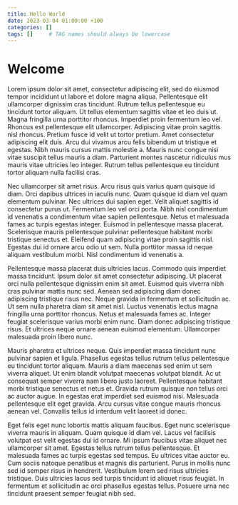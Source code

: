 ```yaml
---
title: Hello World
date: 2023-03-04 01:00:00 +100
categories: []
tags: []     # TAG names should always be lowercase
---
```


# Welcome

Lorem ipsum dolor sit amet, consectetur adipiscing elit, sed do eiusmod tempor incididunt ut labore et dolore magna aliqua. Pellentesque elit ullamcorper dignissim cras tincidunt. Rutrum tellus pellentesque eu tincidunt tortor aliquam. Ut tellus elementum sagittis vitae et leo duis ut. Magna fringilla urna porttitor rhoncus. Imperdiet proin fermentum leo vel. Rhoncus est pellentesque elit ullamcorper. Adipiscing vitae proin sagittis nisl rhoncus. Pretium fusce id velit ut tortor pretium. Amet consectetur adipiscing elit duis. Arcu dui vivamus arcu felis bibendum ut tristique et egestas. Nibh mauris cursus mattis molestie a. Mauris nunc congue nisi vitae suscipit tellus mauris a diam. Parturient montes nascetur ridiculus mus mauris vitae ultricies leo integer. Rutrum tellus pellentesque eu tincidunt tortor aliquam nulla facilisi cras.

Nec ullamcorper sit amet risus. Arcu risus quis varius quam quisque id diam. Orci dapibus ultrices in iaculis nunc. Quam quisque id diam vel quam elementum pulvinar. Nec ultrices dui sapien eget. Velit aliquet sagittis id consectetur purus ut. Fermentum leo vel orci porta. Nibh nisl condimentum id venenatis a condimentum vitae sapien pellentesque. Netus et malesuada fames ac turpis egestas integer. Euismod in pellentesque massa placerat. Scelerisque mauris pellentesque pulvinar pellentesque habitant morbi tristique senectus et. Eleifend quam adipiscing vitae proin sagittis nisl. Egestas dui id ornare arcu odio ut sem. Nulla porttitor massa id neque aliquam vestibulum morbi. Nisl condimentum id venenatis a.

Pellentesque massa placerat duis ultricies lacus. Commodo quis imperdiet massa tincidunt. Ipsum dolor sit amet consectetur adipiscing. Ut placerat orci nulla pellentesque dignissim enim sit amet. Euismod quis viverra nibh cras pulvinar mattis nunc sed. Aenean sed adipiscing diam donec adipiscing tristique risus nec. Neque gravida in fermentum et sollicitudin ac. Ut sem nulla pharetra diam sit amet nisl. Luctus venenatis lectus magna fringilla urna porttitor rhoncus. Netus et malesuada fames ac. Integer feugiat scelerisque varius morbi enim nunc. Diam donec adipiscing tristique risus. Et ultrices neque ornare aenean euismod elementum. Ullamcorper malesuada proin libero nunc.

Mauris pharetra et ultrices neque. Quis imperdiet massa tincidunt nunc pulvinar sapien et ligula. Phasellus egestas tellus rutrum tellus pellentesque eu tincidunt tortor aliquam. Mauris a diam maecenas sed enim ut sem viverra aliquet. Ut enim blandit volutpat maecenas volutpat blandit. Ac ut consequat semper viverra nam libero justo laoreet. Pellentesque habitant morbi tristique senectus et netus et. Gravida rutrum quisque non tellus orci ac auctor augue. In egestas erat imperdiet sed euismod nisi. Malesuada pellentesque elit eget gravida. Arcu cursus vitae congue mauris rhoncus aenean vel. Convallis tellus id interdum velit laoreet id donec.

Eget felis eget nunc lobortis mattis aliquam faucibus. Eget nunc scelerisque viverra mauris in aliquam. Quam quisque id diam vel. Lacus vel facilisis volutpat est velit egestas dui id ornare. Mi ipsum faucibus vitae aliquet nec ullamcorper sit amet. Egestas tellus rutrum tellus pellentesque. Et malesuada fames ac turpis egestas sed tempus. Eu ultrices vitae auctor eu. Cum sociis natoque penatibus et magnis dis parturient. Purus in mollis nunc sed id semper risus in hendrerit. Vestibulum lorem sed risus ultricies tristique. Duis ultricies lacus sed turpis tincidunt id aliquet risus feugiat. In fermentum et sollicitudin ac orci phasellus egestas tellus. Posuere urna nec tincidunt praesent semper feugiat nibh sed.

